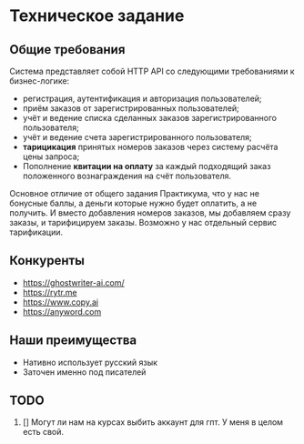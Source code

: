 # Техническое задание

## Общие требования

Система представляет собой HTTP API со следующими требованиями к бизнес-логике:

+ регистрация, аутентификация и авторизация пользователей;
+ приём заказов от зарегистрированных пользователей;
+ учёт и ведение списка сделанных заказов зарегистрированного пользователя;
+ учёт и ведение счета зарегистрированного пользователя;
+ **тарицикация** принятых номеров заказов через систему расчёта цены запроса;
+ Пополнение **квитации на оплату** за каждый подходящий заказ положенного вознаграждения на счёт пользователя.

Основное отличие от общего задания Практикума, что у нас не бонусные баллы, а деньги которые нужно будет оплатить, а не получить. И вместо добавления номеров заказов, мы добавляем сразу заказы, и тарифицируем заказы. Возможно у нас отдельный сервис тарификации.

## Конкуренты

+ https://ghostwriter-ai.com/
+ https://rytr.me
+ https://www.copy.ai
+ https://anyword.com

## Наши преимущества

+ Нативно использует русский язык
+ Заточен именно под писателей


## TODO

1. [] Могут ли нам на курсах выбить аккаунт для гпт. У меня в целом есть свой.
